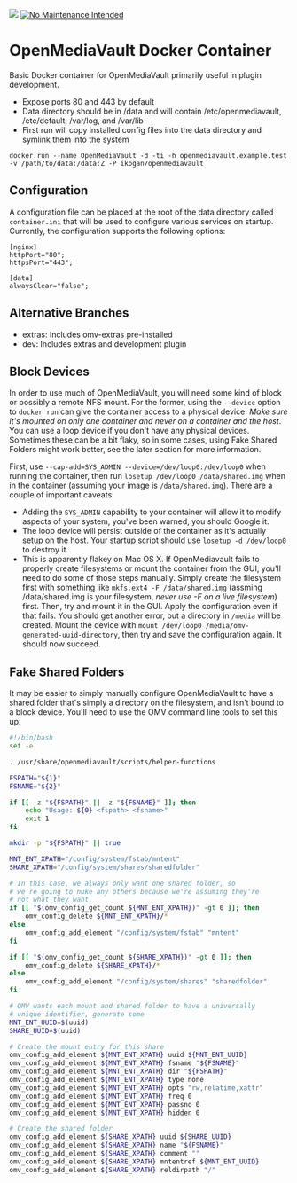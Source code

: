 [![](https://images.microbadger.com/badges/image/ikogan/openmediavault.svg)](https://microbadger.com/images/ikogan/openmediavault "Get your own image badge on microbadger.com") [![No Maintenance Intended](http://unmaintained.tech/badge.svg)](http://unmaintained.tech/)

# OpenMediaVault Docker Container

Basic Docker container for OpenMediaVault primarily useful
in plugin development.

- Expose ports 80 and 443 by default
- Data directory should be in /data and will contain
  /etc/openmediavault, /etc/default, /var/log, and /var/lib
- First run will copy installed config files into the
  data directory and symlink them into the system

```
docker run --name OpenMediaVault -d -ti -h openmediavault.example.test -v /path/to/data:/data:Z -P ikogan/openmediavault
```

## Configuration
A configuration file can be placed at the root of the data
directory called `container.ini` that will be used to configure
various services on startup. Currently, the configuration supports
the following options:

```
[nginx]
httpPort="80";
httpsPort="443";

[data]
alwaysClear="false";
```

## Alternative Branches

- extras: Includes omv-extras pre-installed
- dev: Includes extras and development plugin

## Block Devices

In order to use much of OpenMediaVault, you will need some kind of block
or possibly a remote NFS mount. For the former, using the `--device`
option to `docker run` can give the container access to a physical device.
*Make sure it's mounted on only one container and never on a container
and the host*. You can use a loop device if you don't have any physical devices.
Sometimes these can be a bit flaky, so in some cases, using Fake Shared Folders
might work better, see the later section for more information.

First, use `--cap-add=SYS_ADMIN --device=/dev/loop0:/dev/loop0`
when running the container, then run `losetup /dev/loop0 /data/shared.img` when
in the container (assuming your image is `/data/shared.img`).
There are a couple of important caveats:

- Adding the `SYS_ADMIN` capability to your container will allow it to modify
  aspects of your system, you've been warned, you should Google it.
- The loop device will persist outside of the container as it's actually setup
  on the host. Your startup script should use `losetup -d /dev/loop0` to
  destroy it.
- This is apparently flakey on Mac OS X. If OpenMediavault fails to properly
  create filesystems or mount the container from the GUI, you'll need to do
  some of those steps manually. Simply create the filesystem first with
  something like `mkfs.ext4 -F /data/shared.img` (assming /data/shared.img is
  your filesystem, *never use -F on a live filesystem*) first. Then, try and
  mount it in the GUI. Apply the configuration even if that fails. You should
  get another error, but a directory in `/media` will be created. Mount the
  device with `mount /dev/loop0 /media/omv-generated-uuid-directory`, then
  try and save the configuration again. It should now succeed.

## Fake Shared Folders

It may be easier to simply manually configure OpenMediaVault to have a shared
folder that's simply a directory on the filesystem, and isn't bound to a block
device. You'll need to use the OMV command line tools to set this up:

```sh
#!/bin/bash
set -e

. /usr/share/openmediavault/scripts/helper-functions

FSPATH="${1}"
FSNAME="${2}"

if [[ -z "${FSPATH}" || -z "${FSNAME}" ]]; then
    echo "Usage: ${0} <fspath> <fsname>"
    exit 1
fi

mkdir -p "${FSPATH}" || true

MNT_ENT_XPATH="/config/system/fstab/mntent"
SHARE_XPATH="/config/system/shares/sharedfolder"

# In this case, we always only want one shared folder, so
# we're going to nuke any others because we're assuming they're
# not what they want.
if [[ "$(omv_config_get_count ${MNT_ENT_XPATH})" -gt 0 ]]; then
    omv_config_delete ${MNT_ENT_XPATH}/*
else
    omv_config_add_element "/config/system/fstab" "mntent"
fi

if [[ "$(omv_config_get_count ${SHARE_XPATH})" -gt 0 ]]; then
    omv_config_delete ${SHARE_XPATH}/*
else
    omv_config_add_element "/config/system/shares" "sharedfolder"
fi

# OMV wants each mount and shared folder to have a universally
# unique identifier, generate some
MNT_ENT_UUID=$(uuid)
SHARE_UUID=$(uuid)

# Create the mount entry for this share
omv_config_add_element ${MNT_ENT_XPATH} uuid ${MNT_ENT_UUID}
omv_config_add_element ${MNT_ENT_XPATH} fsname "${FSNAME}"
omv_config_add_element ${MNT_ENT_XPATH} dir "${FSPATH}"
omv_config_add_element ${MNT_ENT_XPATH} type none
omv_config_add_element ${MNT_ENT_XPATH} opts "rw,relatime,xattr"
omv_config_add_element ${MNT_ENT_XPATH} freq 0
omv_config_add_element ${MNT_ENT_XPATH} passno 0
omv_config_add_element ${MNT_ENT_XPATH} hidden 0

# Create the shared folder
omv_config_add_element ${SHARE_XPATH} uuid ${SHARE_UUID}
omv_config_add_element ${SHARE_XPATH} name "${FSNAME}"
omv_config_add_element ${SHARE_XPATH} comment ""
omv_config_add_element ${SHARE_XPATH} mntentref ${MNT_ENT_UUID}
omv_config_add_element ${SHARE_XPATH} reldirpath "/"
```
